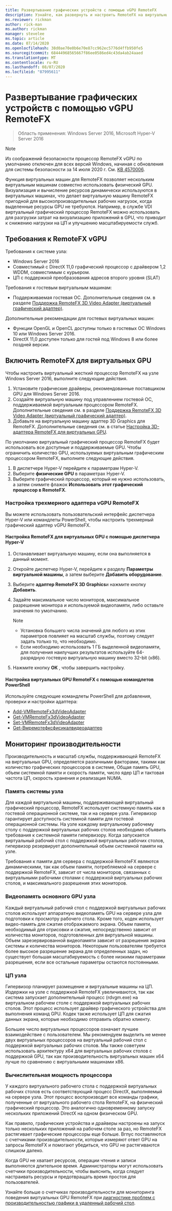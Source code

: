 ```yaml
---
title: Развертывание графических устройств с помощью vGPU RemoteFX
description: Узнайте, как развернуть и настроить RemoteFX на виртуальных GPU в Windows Server
ms.reviewer: rickman
author: rick-man
ms.author: rickman
manager: stevelee
ms.topic: article
ms.date: 07/14/2020
ms.openlocfilehash: 38d0ae70e0b6e70e87cc962ec5776d4ffb950fe5
ms.sourcegitcommit: 68444968565667f86ee0586ed4c43da4ab24aaed
ms.translationtype: MT
ms.contentlocale: ru-RU
ms.lasthandoff: 08/07/2020
ms.locfileid: "87995611"
---
```

# <a name="deploy-graphics-devices-using-remotefx-vgpu"></a>Развертывание графических устройств с помощью vGPU RemoteFX

> Область применения: Windows Server 2016, Microsoft Hyper-V Server 2016

> [!NOTE]
> Из соображений безопасности процессор RemoteFX vGPU по умолчанию отключен для всех версий Windows, начиная с обновления для системы безопасности за 14 июля 2020 г. См. [KB 4570006](https://support.microsoft.com/help/4570006).

Функция виртуальных машин для RemoteFX позволяет нескольким виртуальным машинам совместно использовать физический GPU. Визуализация и вычисление ресурсов динамически используются в виртуальных машинах, что делает виртуальную машину RemoteFX пригодной для высокопроизводительных рабочих нагрузок, когда выделенные ресурсы GPU не требуются. Например, в службе VDI виртуальный графический процессор RemoteFX можно использовать для разгрузки затрат на визуализацию приложений в GPU, что приводит к снижению нагрузки на ЦП и улучшению масштабируемости служб.

## <a name="remotefx-vgpu-requirements"></a>Требования к RemoteFX vGPU

Требования к системе узла:

- Windows Server 2016
- Совместимый с DirectX 11,0 графический процессор с драйвером 1,2 WDDM, совместимым с курьером.
- ЦП с поддержкой преобразования адресов второго уровня (SLAT)

Требования к гостевым виртуальным машинам:

- Поддерживаемая гостевая ОС. Дополнительные сведения см. в разделе [Поддержка RemoteFX 3D Video Adapter (виртуальный графический адаптер)](../../../remote/remote-desktop-services/rds-supported-config.md#remotefx-3d-video-adapter-vgpu-support).

Дополнительные рекомендации для гостевых виртуальных машин:

- Функции OpenGL и OpenCL доступны только в гостевых ОС Windows 10 или Windows Server 2016.
- DirectX 11,0 доступен только для гостей под Windows 8 или более поздней версии.

## <a name="enable-remotefx-vgpu"></a>Включить RemoteFX для виртуальных GPU

Чтобы настроить виртуальный жесткий процессор RemoteFX на узле Windows Server 2016, выполните следующие действия.

1. Установите графические драйверы, рекомендованные поставщиком GPU для Windows Server 2016.
2. Создайте виртуальную машину под управлением гостевой ОС, поддерживаемой виртуальным процессором RemoteFX. Дополнительные сведения см. в разделе [Поддержка RemoteFX 3D Video Adapter (виртуальный графический адаптер)](../../../remote/remote-desktop-services/rds-supported-config.md#remotefx-3d-video-adapter-vgpu-support).
3. Добавьте на виртуальную машину адаптер 3D Graphics для RemoteFX. Дополнительные сведения см. в статье [Настройка 3D-адаптера RemoteFX для виртуальных GPU](#configure-the-remotefx-vgpu-3d-adapter).

По умолчанию виртуальный графический процессор RemoteFX будет использовать все доступные и поддерживаемые GPU. Чтобы ограничить количество GPU, используемых виртуальным графическим процессором RemoteFX, выполните следующие действия.

1. В диспетчере Hyper-V перейдите к параметрам Hyper-V.
2. Выберите **физические GPU** в параметрах Hyper-V.
3. Выберите графический процессор, который не нужно использовать, а затем снимите флажок **Использовать этот графический процессор в RemoteFX**.

### <a name="configure-the-remotefx-vgpu-3d-adapter"></a>Настройка трехмерного адаптера vGPU RemoteFX

Вы можете использовать пользовательский интерфейс диспетчера Hyper-V или командлеты PowerShell, чтобы настроить трехмерный графический адаптер vGPU RemoteFX.

#### <a name="configure-remotefx-vgpu-with-hyper-v-manager"></a>Настройка RemoteFX для виртуальных GPU с помощью диспетчера Hyper-V

1. Останавливает виртуальную машину, если она выполняется в данный момент.
2. Откройте диспетчер Hyper-V, перейдите к разделу **Параметры виртуальной машины**, а затем выберите **Добавить оборудование**.
3. Выберите **адаптер RemoteFX 3D Graphics**и нажмите кнопку **Добавить**.
4. Задайте максимальное число мониторов, максимальное разрешение монитора и используемой видеопамяти, либо оставьте значения по умолчанию.

   > [!NOTE]
   > - Установка большего числа значений для любого из этих параметров повлияет на масштаб службы, поэтому следует задать только то, что необходимо.
   > - Если необходимо использовать 1 ГБ выделенной видеопамяти, для получения наилучших результатов используйте 64-разрядную гостевую виртуальную машину вместо 32-bit (x86).

5. Нажмите кнопку **ОК** , чтобы завершить настройку.

#### <a name="configure-remotefx-vgpu-with-powershell-cmdlets"></a>Настройка виртуальных GPU RemoteFX с помощью командлетов PowerShell

Используйте следующие командлеты PowerShell для добавления, проверки и настройки адаптера:

- [Add-VMRemoteFx3dVideoAdapter](/powershell/module/hyper-v/add-vmremotefx3dvideoadapter?view=win10-ps)
- [Get-VMRemoteFx3dVideoAdapter](/powershell/module/hyper-v/get-vmremotefx3dvideoadapter?view=win10-ps)
- [Set-VMRemoteFx3dVideoAdapter](/powershell/module/hyper-v/set-vmremotefx3dvideoadapter?view=win10-ps)
- [Get-Вмремотефксфисикалвидеоадаптер](/powershell/module/hyper-v/get-vmremotefxphysicalvideoadapter?view=win10-ps)

## <a name="monitor-performance"></a>Мониторинг производительности

Производительность и масштаб службы, поддерживающей RemoteFX на виртуальных GPU, определяется различными факторами, такими как количество графических процессоров в системе, Общая память GPU, объем системной памяти и скорость памяти, число ядер ЦП и тактовая частота ЦП, скорость хранения и реализация NUMA.

### <a name="host-system-memory"></a>Память системы узла

Для каждой виртуальной машины, поддерживающей виртуальный графический процессор, RemoteFX использует системную память как в гостевой операционной системе, так и на сервере узла. Гипервизор гарантирует доступность системной памяти для гостевой операционной системы. На узле каждому виртуальному рабочему столу с поддержкой виртуальных рабочих столов необходимо объявить требования к системной памяти гипервизору. Когда запускается виртуальный рабочий стол с поддержкой виртуальных рабочих столов, гипервизор резервирует дополнительный объем системной памяти на узле.

Требования к памяти для сервера с поддержкой RemoteFX являются динамическими, так как объем памяти, потребляемой на сервере с поддержкой RemoteFX, зависит от числа мониторов, связанных с виртуальными рабочими столами с поддержкой виртуальных рабочих столов, и максимального разрешения этих мониторов.

### <a name="host-gpu-video-memory"></a>Видеопамять основного GPU узла

Каждый виртуальный рабочий стол с поддержкой виртуальных рабочих столов использует аппаратную видеопамять GPU на сервере узла для подготовки к просмотру рабочего стола. Кроме того, кодек использует видео-память для сжатия отображаемого экрана. Объем памяти, необходимый для отрисовки и сжатия, непосредственно зависит от количества мониторов, подготовленных для виртуальной машины. Объем зарезервированной видеопамяти зависит от разрешения экрана системы и количества мониторов. Некоторым пользователям требуется более высокое разрешение экрана для определенных задач, но существует большая масштабируемость с более низкими параметрами разрешения, если все остальные параметры остаются постоянными.

### <a name="host-cpu"></a>ЦП узла

Гипервизор планирует размещение и виртуальные машины на ЦП. Издержки на узле с поддержкой RemoteFX увеличиваются, так как система запускает дополнительный процесс (rdvgm.exe) на виртуальном рабочем столе с поддержкой виртуальных рабочих столов. Этот процесс использует драйвер графического устройства для выполнения команд GPU. Кодек также использует ЦП для сжатия данных экрана, которые необходимо отправить обратно клиенту.

Большее число виртуальных процессоров означает лучшее взаимодействие с пользователем. Мы рекомендуем выделить не менее двух виртуальных процессоров на виртуальный рабочий стол с поддержкой виртуальных рабочих столов. Мы также советуем использовать архитектуру x64 для виртуальных рабочих столов с поддержкой GPU, так как производительность виртуальных машин x64 лучше по сравнению с виртуальными машинами x86.

### <a name="gpu-processing-power"></a>Вычислительная мощность процессора

У каждого виртуального рабочего стола с поддержкой виртуальных рабочих столов есть соответствующий процесс DirectX, выполняемый на сервере узла. Этот процесс воспроизводит все команды графики, полученные от виртуального рабочего стола RemoteFX, на физический графический процессор. Это аналогично одновременному запуску нескольких приложений DirectX на одном физическом GPU.

Как правило, графические устройства и драйверы настроены на запуск только нескольких приложений на рабочем столе за раз, но RemoteFX растягивает графические процессоры еще больше. Вгпус поставляются с счетчиками производительности, которые измеряют ответ GPU на запросы RemoteFX и помогают убедиться, что GPU не растягиваются слишком далеко.

Когда GPU не хватает ресурсов, операции чтения и записи выполняются длительное время. Администраторы могут использовать счетчики производительности, чтобы выяснить, когда следует настраивать ресурсы и предотвращать время простоя для пользователей.

Узнайте больше о счетчиках производительности для мониторинга поведения виртуальных GPU RemoteFX при [диагностике проблем с производительностью графики в удаленный рабочий стол](/azure/virtual-desktop/remotefx-graphics-performance-counters).